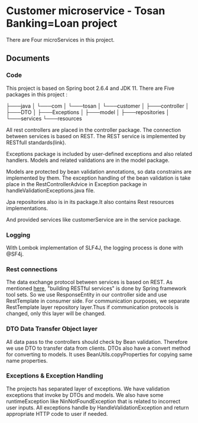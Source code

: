 # Customer microservice - Tosan Banking=Loan project
There are Four microServices in this project.
## Documents
### Code
This project is based on Spring boot 2.6.4 and JDK 11. 
There are Five packages in this project :

  ├───java
  │   └───com
  │       └───tosan
  │           └───customer
  │               ├───controller
  │               ├───DTO
  │               ├───Exceptions
  │               ├───model
  │               ├───repositories
  │               └───services
  └───resources

All rest controllers are placed in the controller package. The connection between services is based on REST. The REST service is implemented by RESTfull standards(link).

Exceptions package is included by user-defined exceptions and also related handlers. Models and related validations are in the model package.

Models are protected by bean validation annotations, so data constrains are implemented by them. The exception handling of the bean validation is take place in the RestControllerAdvice in Exception package in handleValidationExceptions.java file.

Jpa repositories also is in its package.It also contains Rest resources implementations. 

And provided services like customerService are in the service package.

### Logging
With Lombok implementation of SLF4J, the logging process is done with @SF4j.

### Rest connections
The data exchange protocol between services is based on REST. As mentioned [here](https://spring.io/guides/tutorials/rest/), "building RESTful services" is done by Spring framework tool sets. So we use ResponseEntity in our controller side and use RestTemplate in consumer side. For communication purposes, we separate RestTemplate layer repository layer.Thus if communication protocols is changed, only this layer will be changed.

### DTO Data Transfer Object layer
All data pass to the controllers should check by Bean validation. Therefore we use DTO to transfer data from clients. DTOs also have a convert method for converting to models. It uses BeanUtils.copyProperties for copying same name properties.
### Exceptions & Exception Handling
The projects has separated layer of exceptions. We have validation exceptions that invoke by DTOs and models. We also have some runtimeException like NinNotFoundException that is related to incorrect user inputs.
All exceptions handle by HandleValidationException and return appropriate HTTP code to user if needed.

     
